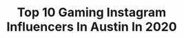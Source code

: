 ---
title: Top 10 Gaming Instagram Influencers In Austin In 2020
description: >-
  Find top gaming Instagram influencers in Austin in 2020. Most popular hashtags: #gaming #cosplay #powerrangers #cosplayersofinstagram.
platform: Instagram
profiles:
  - username: "ajfrancis410"
    fullname: >-
      FRAN¢ 🎤 aka A.J. Francis
    location: "United States"
    followers: 28400
    engagement: 155
    commentsToLikes: 0.122758
    avatar: "https://scontent-lhr8-1.cdninstagram.com/v/t51.2885-19/s320x320/83120372_1026357747737999_4499521328289677312_n.jpg?_nc_ht=scontent-lhr8-1.cdninstagram.com&_nc_ohc=rddg7HZVadwAX_CHCR5&oh=dff86d7b15e40c7d4da56ac819352726&oe=5EB97F0E"
    verified: true
    hashtags: "#maskoff, #indiemusic, #2020, #toiletpaper"
  - username: "austin_st_john"
    fullname: >-
      Austin St. John
    location: "United States"
    followers: 191074
    engagement: 117
    commentsToLikes: 0.020568
    avatar: "https://scontent-lga3-1.cdninstagram.com/v/t51.2885-19/s320x320/26868313_2189604894699786_3194008659382239232_n.jpg?_nc_ht=scontent-lga3-1.cdninstagram.com&_nc_ohc=1dDbJ6dPTw4AX_-3HGm&oh=a964c429797f5716c9fadd8cd6f2d691&oe=5EB26694"
    verified: true
    hashtags: "#gaming, #japan, #orlando, #yeahthatgreenville"
  - username: "alechohnadell"
    fullname: >-
      Alec Hohnadell
    location: "United States"
    followers: 98880
    engagement: 153
    commentsToLikes: 0.015181
    avatar: "https://scontent-atl3-1.cdninstagram.com/v/t51.2885-19/s320x320/66471186_2268966309866255_2089136096377044992_n.jpg?_nc_ht=scontent-atl3-1.cdninstagram.com&_nc_ohc=x3na357FjPoAX-RRoRz&oh=e81a2d4fa18439e83c7abe5919d593e2&oe=5EB9BD28"
    verified: false
    hashtags: "#maggyboiiz, #advanrzii, #tbt, #mainsqueeze"
  - username: "blakeafoster"
    fullname: >-
      Blake Foster
    location: "United States"
    followers: 66611
    engagement: 278
    commentsToLikes: 0.036906
    avatar: "https://scontent-lhr8-1.cdninstagram.com/v/t51.2885-19/s320x320/87826847_205956113794610_4325733435231436800_n.jpg?_nc_ht=scontent-lhr8-1.cdninstagram.com&_nc_ohc=Hw290lRsfdcAX-ZtA6K&oh=b36e6499b42ac2f949c0e03442ad327a&oe=5EBB8354"
    verified: true
    hashtags: "#sketchoftheday, #shiftintoturbo, #consistency, #eatcleantraindirty"
  - username: "austingaming123"
    fullname: >-
      Austin Davert
    location: "United States"
    followers: 6627
    engagement: 1481
    commentsToLikes: 0.026776
    avatar: "https://scontent-lhr8-1.cdninstagram.com/v/t51.2885-19/s320x320/70844473_2435932246653440_4173961475813015552_n.jpg?_nc_ht=scontent-lhr8-1.cdninstagram.com&_nc_ohc=Fzd0eOwjOqQAX9JYgcQ&oh=fb435cdb81ea31ce3324567c6cc39ff8&oe=5EB9E01E"
    verified: false
    hashtags: "#invisibleshield, #minivan, #instrument, #goalsetting"
  - username: "angelabermudeza"
    fullname: >-
      Angela Bermúdez
    location: "United States"
    followers: 38037
    engagement: 504
    commentsToLikes: 0.024996
    avatar: "https://scontent-amt2-1.cdninstagram.com/v/t51.2885-19/s320x320/73085025_2533917220174856_702585911514234880_n.jpg?_nc_ht=scontent-amt2-1.cdninstagram.com&_nc_ohc=oCOBnNmbSuEAX_M_uPv&oh=90220da1af0d39fec402e0d93c5573c8&oe=5EB9AA64"
    verified: false
    hashtags: "#artcontest, #goals, #redeye, #crossplay"
  - username: "michaela.lee1"
    fullname: >-
      Michaela Lee
    location: "United States"
    followers: 72864
    engagement: 933
    commentsToLikes: 0.012178
    avatar: "https://scontent-lhr8-1.cdninstagram.com/v/t51.2885-19/s320x320/92830271_1356833151171422_6058023475195412480_n.jpg?_nc_ht=scontent-lhr8-1.cdninstagram.com&_nc_ohc=SmnRNCpk4FkAX89Huul&oh=e93a796e672f46c3f3a141b1b614c530&oe=5EBA8519"
    verified: false
    hashtags: "#mangacosplay, #underthesea, #dcutitans, #happy"
  - username: "joshd1301"
    fullname: >-
      Josh Davis
    location: "United States"
    followers: 7320
    engagement: 335
    commentsToLikes: 0.029279
    avatar: "https://scontent-lht6-1.cdninstagram.com/v/t51.2885-19/s320x320/78776328_2491778044445384_1922149348456529920_n.jpg?_nc_ht=scontent-lht6-1.cdninstagram.com&_nc_ohc=7PID6vKn_c4AX_zOTLw&oh=df718c39f11b30119b94b84ebc3c40ad&oe=5EB080A6"
    verified: false
    hashtags: "#musician, #concertphoto, #cinderellacastle, #thebombfactorydallas"
  - username: "lamarrwilson"
    fullname: >-
      Lamarr Wilson
    location: "United States"
    followers: 172568
    engagement: 215
    commentsToLikes: 0.021551
    avatar: "https://scontent-ams4-1.cdninstagram.com/v/t51.2885-19/s320x320/30592163_1898110417146063_4794901510729236480_n.jpg?_nc_ht=scontent-ams4-1.cdninstagram.com&_nc_ohc=4rAuB3ZLJT4AX_uSIpN&oh=96014acfd7c5ae4db1caaaf0eb1c6ebd&oe=5EB997D8"
    verified: true
    hashtags: "#sponsoredbyprimevideo, #la, #ad, #ps4backbuttonattachment"
  - username: "nikoriana"
    fullname: >-
      Nicole
    location: "United States"
    followers: 5699
    engagement: 986
    commentsToLikes: 0.015463
    avatar: "https://scontent-amt2-1.cdninstagram.com/v/t51.2885-19/s320x320/67966606_416179365918958_8793950116995137536_n.jpg?_nc_ht=scontent-amt2-1.cdninstagram.com&_nc_ohc=PShkU5kg5DAAX-lc4TQ&oh=fd0a4b1630f596c047102188e663e589&oe=5EB93307"
    verified: false
    hashtags: "#cheers, #soverythankful, #stabilo, #designer"
---